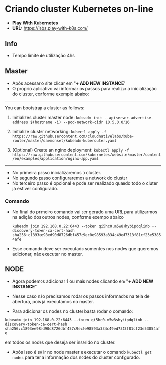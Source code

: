 # Criando cluster Kubernetes on-line
- <b>Play With Kubernetes</b>
- <b>URL:</b> https://labs.play-with-k8s.com/

## Info
- Tempo limite de utilização 4hs
  
## Master
- Após acessar o site clicar em "<b>+ ADD NEW INSTANCE</b>"
- O proprio aplicativo vai informar os passos para realizar a inicialização do cluster, conforme exemplo abaixo:
------------------------------------------------------------------
 You can bootstrap a cluster as follows:
 1. Initializes cluster master node:
 ```kubeadm init --apiserver-advertise-address $(hostname -i) --pod-network-cidr 10.5.0.0/16```

 2. Initialize cluster networking:
 ```kubectl apply -f https://raw.githubusercontent.com/cloudnativelabs/kube-router/master/daemonset/kubeadm-kuberouter.yaml```

 3. (Optional) Create an nginx deployment:
 ```kubectl apply -f https://raw.githubusercontent.com/kubernetes/website/master/content/en/examples/application/nginx-app.yaml```
------------------------------------------------------------------
- No primeira passo inicializaremos o cluster.
- No segundo passo configuraremos a network do cluster
- No terceiro passo é opcional e pode ser realizado quando todo o cluter já estiver configurado.

### Comando
- No final do primeiro comando vai ser gerado uma URL para utilizarmos na adição dos outros nodes, conforme exempo abaixo:
  
  ```kubeadm join 192.168.0.22:6443 --token qi5hc0.m5w8shybipdqlinb --discovery-token-ca-cert-hash sha256:c1893ee98ed90d8726dbf457c9ec0e98593a334c49ed7313f81cf23e53854afe```

* Esse comando deve ser executado somentes nos nodes que queremos adicionar, não executar no master.

## NODE
- Agora podemos adicionar 1 ou mais nodes clicando em "<b>+ ADD NEW INSTANCE</b>"
- Nesse caso não precisamos rodar os passos informados na tela de abertura, pois já executamos no master.
  
- Para adicionar os nodes no cluster basta rodar o comando:

 ```kubeadm join 192.168.0.22:6443 --token qi5hc0.m5w8shybipdqlinb --discovery-token-ca-cert-hash sha256:c1893ee98ed90d8726dbf457c9ec0e98593a334c49ed7313f81cf23e53854afe```

em todos os nodes que deseja ser inserido no cluster.

- Após isso é só ir no node master e executar o comando  ```kubectl get nodes``` para ter a informação dos nodes do cluster configurado.